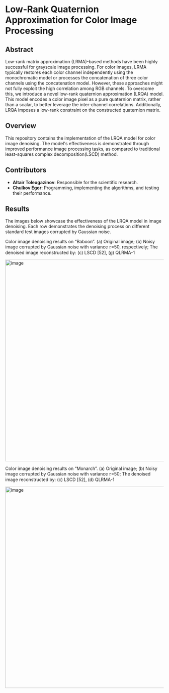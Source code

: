 # Low-Rank Quaternion Approximation for Color Image Processing

## Abstract
Low-rank matrix approximation (LRMA)-based methods have been highly successful for grayscale image processing. For color images, LRMA typically restores each color channel independently using the monochromatic model or processes the concatenation of three color channels using the concatenation model. However, these approaches might not fully exploit the high correlation among RGB channels. To overcome this, we introduce a novel low-rank quaternion approximation (LRQA) model. This model encodes a color image pixel as a pure quaternion matrix, rather than a scalar, to better leverage the inter-channel correlations. Additionally, LRQA imposes a low-rank constraint on the constructed quaternion matrix.

## Overview
This repository contains the implementation of the LRQA model for color image denoising. The model's effectiveness is demonstrated through improved performance image processing tasks, as compared to traditional least-squares complex decomposition(LSCD) method.

## Contributors
- **Altair Toleugazinov**: Responsible for the scientific research.
- **Chulkov Egor**: Programming, implementing the algorithms, and testing their performance.

## Results
The images below showcase the effectiveness of the LRQA model in image denoising. Each row demonstrates the denoising process on different standard test images corrupted by Gaussian noise.

Color image denoising results on “Baboon”. (a) Original image; (b) Noisy image corrupted by Gaussian noise with variance 𝜏=50, respectively; The denoised image reconstructed by: (c) LSCD [52], (g) QLRMA-1

<img width="638" alt="image" src="https://github.com/egor-ciu/lrqa-nla-project/assets/120116723/44e94cce-7724-4839-a39e-f74ee2c258b1">

Color image denoising results on “Monarch”. (a) Original image; (b) Noisy image corrupted by Gaussian noise with variance 𝜏=50; The denoised image reconstructed by: (c) LSCD [52], (d) QLRMA-1

<img width="637" alt="image" src="https://github.com/egor-ciu/lrqa-nla-project/assets/120116723/0c3f4062-842f-489c-8212-de022be2504b">
